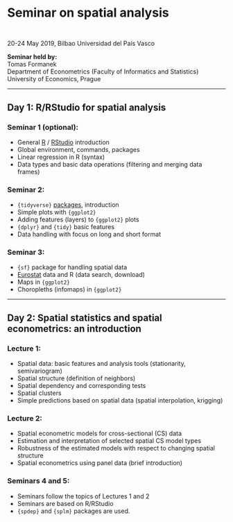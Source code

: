 # <p> Seminar on spatial analysis </p> 
</br> 
20-24 May 2019, Bilbao   
Universidad del País Vasco  </br> 

**Seminar held by:**  
Tomas Formanek   
Department of Econometrics (Faculty of Informatics and Statistics)  
University of Economics, Prague  
</p>
<hr size=2>

## <p> Day 1: R/RStudio for spatial analysis</br></p>

### <p> Seminar 1 (optional):</br> 
- General [R](https://www.r-project.org/) / [RStudio](https://www.rstudio.com/products/RStudio/) introduction  
- Global environment, commands, packages 
- Linear regression in R (syntax)  
- Data types and basic data operations (filtering and merging data frames) 
</p>

### <p> Seminar 2: 
- `{tidyverse}` [packages](https://www.rstudio.com/products/rpackages/), introduction</br> 
- Simple plots with `{ggplot2}` 
- Adding features (layers) to `{ggplot2}` plots 
- `{dplyr}` and `{tidy}` basic features 
- Data handling with focus on long and short format 
</p>

### <p> Seminar 3:</br> 
- `{sf}` package for handling spatial data  
- [Eurostat](http://ec.europa.eu/eurostat) data and R (data search, download)
- Maps in `{ggplot2}`  
- Choropleths (infomaps) in `{ggplot2}`
</p>

<hr size=2>

## <p> Day 2: Spatial statistics and spatial econometrics: an introduction</br></p>

### Lecture 1:  
- Spatial data: basic features and analysis tools (stationarity, semivariogram)  
- Spatial structure (definition of neighbors)  
- Spatial dependency and corresponding tests  
- Spatial clusters  
- Simple predictions based on spatial data (spatial interpolation, krigging)  

### Lecture 2:
- Spatial econometric models for cross-sectional (CS) data   
- Estimation and interpretation of selected spatial CS model types   
- Robustness of the estimated models with respect to changing spatial structure   
- Spatial econometrics using panel data (brief introduction)   

### Seminars 4 and 5:  
- Seminars follow the topics of Lectures 1 and 2  
- Seminars are based on R/RStudio  
- `{spdep}` and `{splm}` packages are used.  
